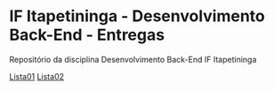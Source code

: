 # IF Itapetininga - Desenvolvimento Back-End - Entregas
Repositório da disciplina Desenvolvimento Back-End IF Itapetininga

[Lista01](https://github.com/danielsantosoliveira/IF_BACK-END/tree/main/Lista01)
[Lista02](https://github.com/danielsantosoliveira/IF_BACK-END/tree/main/Lista02)
